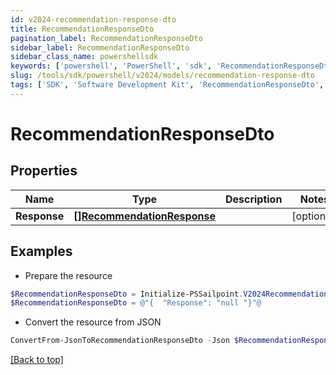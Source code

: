 ```yaml
---
id: v2024-recommendation-response-dto
title: RecommendationResponseDto
pagination_label: RecommendationResponseDto
sidebar_label: RecommendationResponseDto
sidebar_class_name: powershellsdk
keywords: ['powershell', 'PowerShell', 'sdk', 'RecommendationResponseDto', 'V2024RecommendationResponseDto'] 
slug: /tools/sdk/powershell/v2024/models/recommendation-response-dto
tags: ['SDK', 'Software Development Kit', 'RecommendationResponseDto', 'V2024RecommendationResponseDto']
---
```



# RecommendationResponseDto

## Properties

Name | Type | Description | Notes
------------ | ------------- | ------------- | -------------
**Response** | [**[]RecommendationResponse**](recommendation-response) |  | [optional] 

## Examples

- Prepare the resource
```powershell
$RecommendationResponseDto = Initialize-PSSailpoint.V2024RecommendationResponseDto  -Response null
$RecommendationResponseDto = @"{  "Response": "null "}"@
```

- Convert the resource from JSON
```powershell
ConvertFrom-JsonToRecommendationResponseDto -Json $RecommendationResponseDto
```


[[Back to top]](#) 

